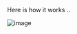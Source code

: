 Here is how it works .. 

![image](https://user-images.githubusercontent.com/70382629/171797481-99f70a6d-b797-493c-aa15-c3c61409eef1.png)
